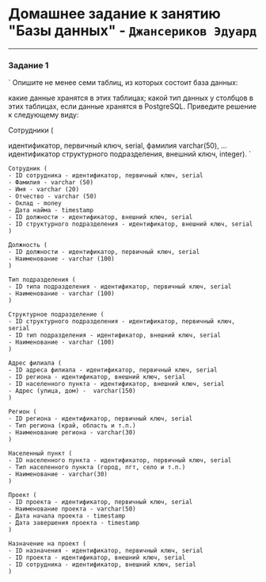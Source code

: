 # Домашнее задание к занятию "Базы данных" - `Джансериков Эдуард`

---

### Задание 1

`
Опишите не менее семи таблиц, из которых состоит база данных:

какие данные хранятся в этих таблицах;
какой тип данных у столбцов в этих таблицах, если данные хранятся в PostgreSQL.
Приведите решение к следующему виду:

Сотрудники (

идентификатор, первичный ключ, serial,
фамилия varchar(50),
...
идентификатор структурного подразделения, внешний ключ, integer).
`

```
Сотрудник (
- ID сотрудника - идентификатор, первичный ключ, serial
- Фамилия - varchar (50)
- Имя - varchar (20)
- Отчество - varchar (50)
- Оклад - money
- Дата найма - timestamp
- ID должности - идентификатор, внешний ключ, serial 
- ID структурного подразделения - идентификатор, внешний ключ, serial 
)

Должность (
- ID должности - идентификатор, первичный ключ, serial
- Наименование - varchar (100)
)

Тип подразделения (
- ID типа подразделения - идентификатор, первичный ключ, serial
- Наименование - varchar (100)
)

Структурное подразделение (
- ID структурного подразделения - идентификатор, первичный ключ, serial
- ID тип подразделения - идентификатор, внешний ключ, serial
- Наименование - varchar (100)
)

Адрес филиала (
- ID адреса филиала - идентификатор, первичный ключ, serial
- ID региона - идентификатор, внешний ключ, serial
- ID населенного пункта - идентификатор, внешний ключ, serial
- Адрес (улица, дом) -  varchar(150)
)

Регион (
- ID региона - идентификатор, первичный ключ, serial
- Тип региона (край, область и т.п.)
- Наименование региона - varchar(30)
)

Населенный пункт (
- ID населенного пункта - идентификатор, первичный ключ, serial
- Тип населенного пункта (город, пгт, село и т.п.)
- Наименование - varchar(30)
)

Проект (
- ID проекта - идентификатор, первичный ключ, serial
- Наименование проекта - varchar(50)
- Дата начала проекта - timestamp
- Дата завершения проекта - timestamp
)

Назначение на проект (
- ID назначения - идентификатор, первичный ключ, serial
- ID проекта - идентификатор, внешний ключ, serial
- ID сотрудника - идентификатор, внешний ключ, serial
)
```

